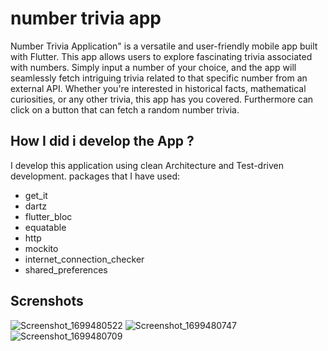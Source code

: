 # number trivia app 

Number Trivia Application" is a versatile and user-friendly mobile app built with Flutter. This app allows users to explore fascinating trivia associated with numbers. Simply input a number of your choice, and the app will seamlessly fetch intriguing trivia related to that specific number from an external API. Whether you're interested in historical facts, mathematical curiosities, or any other trivia, this app has you covered. Furthermore can click on a button that can fetch a random number trivia. 


## How I did i develop the App ?

I develop this application using clean Architecture and Test-driven development. packages that I have used:

- get_it
- dartz
- flutter_bloc
- equatable
- http
- mockito
- internet_connection_checker
- shared_preferences

## Screnshots
![Screenshot_1699480522](https://github.com/metalFrenzy/number-trivia-app/assets/70327788/feddbbbc-f026-43b3-8e57-04766252901d)
![Screenshot_1699480747](https://github.com/metalFrenzy/number-trivia-app/assets/70327788/b23b0e10-5910-46f8-9622-38bce153bdbc)
![Screenshot_1699480709](https://github.com/metalFrenzy/number-trivia-app/assets/70327788/e7c97ab4-c2c8-4d98-b02d-efbbb2bf76f3)



